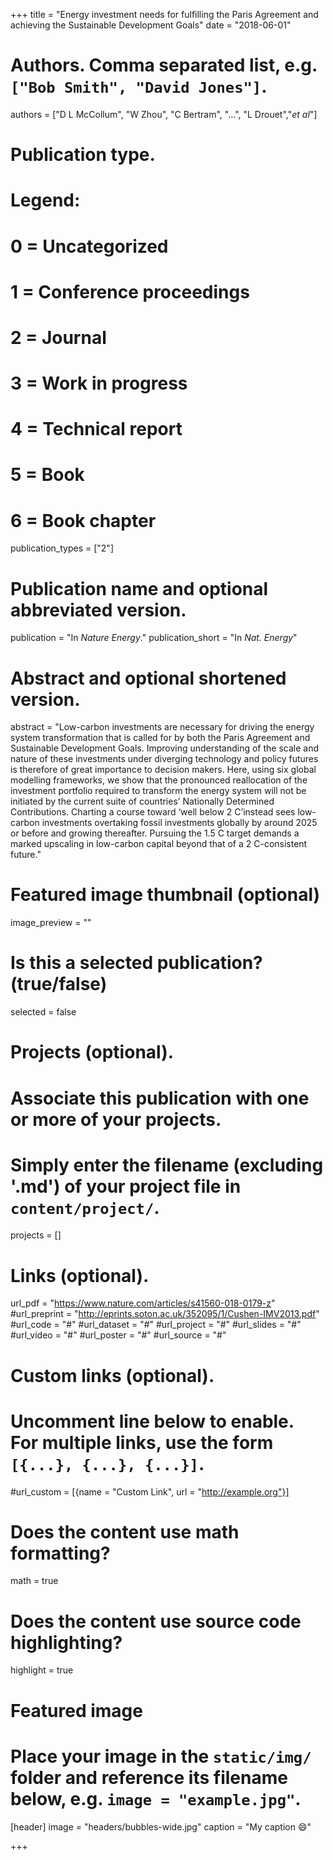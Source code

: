+++
title = "Energy investment needs for fulfilling the Paris Agreement and achieving the Sustainable Development Goals"
date = "2018-06-01"

# Authors. Comma separated list, e.g. `["Bob Smith", "David Jones"]`.
authors = ["D L McCollum", "W Zhou", "C Bertram", "...", "L Drouet","*et al*"]

# Publication type.
# Legend:
# 0 = Uncategorized
# 1 = Conference proceedings
# 2 = Journal
# 3 = Work in progress
# 4 = Technical report
# 5 = Book
# 6 = Book chapter
publication_types = ["2"]

# Publication name and optional abbreviated version.
publication = "In *Nature Energy*."
publication_short = "In *Nat. Energy*"

# Abstract and optional shortened version.
abstract = "Low-carbon investments are necessary for driving the energy system transformation that is called for by both the Paris Agreement and Sustainable Development Goals. Improving understanding of the scale and nature of these investments under diverging technology and policy futures is therefore of great importance to decision makers. Here, using six global modelling frameworks, we show that the pronounced reallocation of the investment portfolio required to transform the energy system will not be initiated by the current suite of countries’ Nationally Determined Contributions. Charting a course toward ‘well below 2 C’instead sees low-carbon investments overtaking fossil investments globally by around 2025 or before and growing thereafter. Pursuing the 1.5 C target demands a marked upscaling in low-carbon capital beyond that of a 2 C-consistent future." 

# Featured image thumbnail (optional)
image_preview = ""

# Is this a selected publication? (true/false)
selected = false

# Projects (optional).
#   Associate this publication with one or more of your projects.
#   Simply enter the filename (excluding '.md') of your project file in `content/project/`.
projects = []

# Links (optional).
url_pdf = "https://www.nature.com/articles/s41560-018-0179-z"
#url_preprint = "http://eprints.soton.ac.uk/352095/1/Cushen-IMV2013.pdf"
#url_code = "#"
#url_dataset = "#"
#url_project = "#"
#url_slides = "#"
#url_video = "#"
#url_poster = "#"
#url_source = "#"

# Custom links (optional).
#   Uncomment line below to enable. For multiple links, use the form `[{...}, {...}, {...}]`.
#url_custom = [{name = "Custom Link", url = "http://example.org"}]

# Does the content use math formatting? 
math = true

# Does the content use source code highlighting?
highlight = true

# Featured image
# Place your image in the `static/img/` folder and reference its filename below, e.g. `image = "example.jpg"`.
[header]
image = "headers/bubbles-wide.jpg"
caption = "My caption :smile:"

+++


